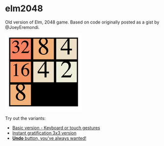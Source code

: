 # elm2048
Old version of Elm, 2048 game. Based on code originally posted as a gist by @JoeyEremondi.

<img alt="Screenshot showing partly played 2048 game on 3 by 3 grid." src="images/Elm-2048-3x3.png" width="250">

Try out the variants:
* [Basic version - Keyboard or touch gestures](https://vertexcite.github.io/elm2048/2048-touch-test/demo.html)
* [Instant gratification 3x3 version](https://vertexcite.github.io/elm2048/2048-3x3/game2048-Elm.html)
* [**Undo** button, you've always wanted!](https://vertexcite.github.io/elm2048/2048-with-undo/game2048-Elm.html)

